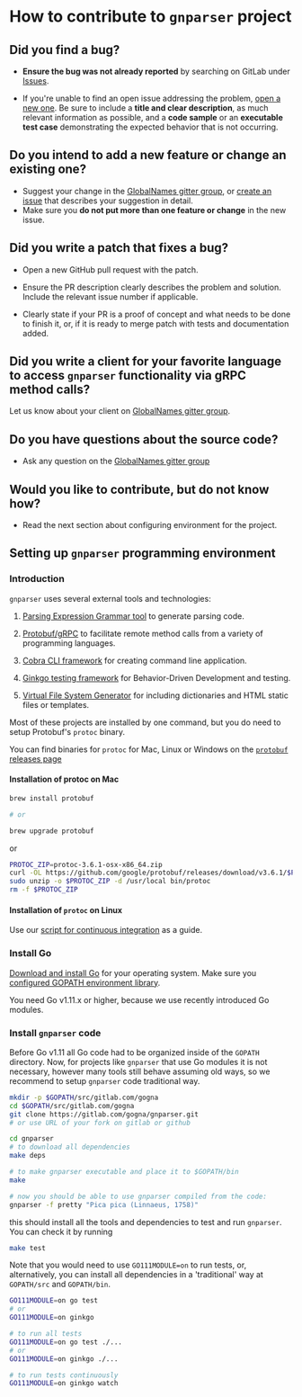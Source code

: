 # How to contribute to ``gnparser`` project

## **Did you find a bug?**

* **Ensure the bug was not already reported** by searching on GitLab under
  [Issues](https://gitlab.com/gogna/gnparser/issues).

* If you're unable to find an open issue addressing the problem, [open a new
  one](https://gitlab.com/gogna/gnparser/issues/new). Be sure to include a
  **title and clear description**, as much relevant information as possible,
  and a **code sample** or an **executable test case** demonstrating the
  expected behavior that is not occurring.

## **Do you intend to add a new feature or change an existing one?**

* Suggest your change in the [GlobalNames gitter
  group](https://gitter.im/GlobalNamesArchitecture/GlobalNames), or [create an
  issue](https://gitlab.com/gogna/gnparser/issues/new) that describes your
  suggestion in detail.
* Make sure you **do not put more than one feature or change** in the new issue.


## **Did you write a patch that fixes a bug?**

* Open a new GitHub pull request with the patch.

* Ensure the PR description clearly describes the problem and solution. Include
  the relevant issue number if applicable.

* Clearly state if your PR is a proof of concept and what needs to be done to
  finish it, or, if it is ready to merge patch with tests and documentation
  added.

## **Did you write a client for your favorite language to access ``gnparser`` functionality via gRPC method calls?**

Let us know about your client on [GlobalNames gitter
group](https://gitter.im/GlobalNamesArchitecture/GlobalNames).

## **Do you have questions about the source code?**

* Ask any question on the [GlobalNames gitter
  group](https://gitter.im/GlobalNamesArchitecture/GlobalNames)

## **Would you like to contribute, but do not know how?**

* Read the next section about configuring environment for the project.

## **Setting up ``gnparser`` programming environment**

### Introduction

``gnparser`` uses several external tools and technologies:

1. [Parsing Expression Grammar tool](https://github.com/pointlander/peg) to
   generate parsing code.

2. [Protobuf/gRPC](https://grpc.io/) to facilitate remote method calls from a
   variety of programming languages.

3. [Cobra CLI framework](https://github.com/spf13/cobra) for creating command
   line application.

4. [Ginkgo testing framework](https://github.com/onsi/ginkgo) for
   Behavior-Driven Development and testing.

5. [Virtual File System Generator](https://github.com/shurcooL/vfsgen)
   for including dictionaries and HTML static files or templates.

Most of these projects are installed by one command, but you do need to
setup Protobuf's ``protoc`` binary.

You can find binaries for ``protoc`` for Mac, Linux or Windows on the
[``protobuf`` releases page](https://github.com/protocolbuffers/protobuf/releases)

#### Installation of protoc on Mac

```bash
brew install protobuf

# or

brew upgrade protobuf
```

or

```bash
PROTOC_ZIP=protoc-3.6.1-osx-x86_64.zip
curl -OL https://github.com/google/protobuf/releases/download/v3.6.1/$PROTOC_ZIP
sudo unzip -o $PROTOC_ZIP -d /usr/local bin/protoc
rm -f $PROTOC_ZIP
```

#### Installation of ``protoc`` on Linux

Use our [script for continuous integration](https://gitlab.com/gogna/gnparser/blob/master/scripts/protoc-install.sh)
as a guide.

### Install Go

[Download and install Go](https://golang.org/doc/install) for your operating system. Make sure you
[configured GOPATH environment library](https://github.com/golang/go/wiki/SettingGOPATH).

You need Go v1.11.x or higher, because we use recently introduced Go modules.

### Install ``gnparser`` code

Before Go v1.11 all Go code had to be organized inside of the ``GOPATH``
directory. Now, for projects like ``gnparser`` that use Go modules it is not
necessary, however many tools still behave assuming old ways, so we recommend
to setup ``gnparser`` code traditional way.

```bash
mkdir -p $GOPATH/src/gitlab.com/gogna
cd $GOPATH/src/gitlab.com/gogna
git clone https://gitlab.com/gogna/gnparser.git
# or use URL of your fork on gitlab or github

cd gnparser
# to download all dependencies
make deps

# to make gnparser executable and place it to $GOPATH/bin
make

# now you should be able to use gnparser compiled from the code:
gnparser -f pretty "Pica pica (Linnaeus, 1758)"
```

this should install all the tools and dependencies to test and run ``gnparser``.
You can check it by running

```bash
make test
```

Note that you would need to use ``GO111MODULE=on`` to run tests, or,
alternatively, you can install all dependencies in a 'traditional' way at
``GOPATH/src`` and ``GOPATH/bin``.

```bash
GO111MODULE=on go test
# or
GO111MODULE=on ginkgo

# to run all tests
GO111MODULE=on go test ./...
# or
GO111MODULE=on ginkgo ./...

# to run tests continuously
GO111MODULE=on ginkgo watch
```
